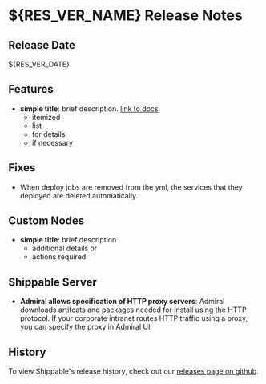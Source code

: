 # ${RES_VER_NAME} Release Notes

## Release Date
${RES_VER_DATE}

## Features
  - **simple title**: brief description. [link to docs](#).
      - itemized
      - list
      - for details
      - if necessary

## Fixes
  - When deploy jobs are removed from the yml, the services that they deployed are deleted automatically.

## Custom Nodes
  - **simple title**: brief description
      - additional details or
      - actions required

## Shippable Server

  - **Admiral allows specification of HTTP proxy servers**: Admiral downloads artifcats and packages needed for install using the HTTP protocol. If your corporate intranet routes HTTP traffic using a proxy, you can specify the proxy in Admiral UI.
  
## History

To view Shippable's release history, check out our [releases page on github](https://github.com/Shippable/admiral/releases).
